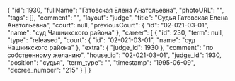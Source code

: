 {
    "id": 1930,
    "fullName": "Гатовская Елена Анатольевна",
    "photoURL": "",
    "tags": [],
    "comment": "",
    "layout": "judge",
    "title": "Судья Гатовская Елена Анатольевна",
    "court": null,
    "previousCourt": {
        "id": "02-021-03-01",
        "name": "суд Чашникского района"
    },
    "career": [
        {
            "id": 230,
            "term": null,
            "type": "released",
            "court": {
                "id": "02-021-03-01",
                "name": "суд Чашникского района"
            },
            "extra": {
                "judge_id": 1930
            },
            "comment": "по собственному желанию",
            "house_id": "02-021-03-01",
            "judge_id": 1930,
            "position": "судья",
            "term_type": "",
            "timestamp": "1995-06-09",
            "decree_number": "215"
        }
    ]
}
